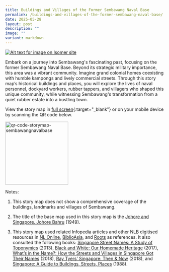 ```yaml
---
title: Buildings and Villages of the Former Sembawang Naval Base
permalink: /buildings-and-villages-of-the-former-sembawang-naval-base/
date: 2025-05-28
layout: post
description: ""
image: ""
variant: markdown
---
```

[![Alt text for image on Isomer site](/images/storymap-image-sembawangnavalbase.jpg)](https://go.gov.sg/navalbasestorymap)

Embark on a journey into Sembawang's fascinating past, focusing on the former Sembawang Naval Base. Beyond its strategic military importance, this area was a vibrant community. Imagine grand colonial homes coexisting with humble kampongs and lively commercial streets. Through this story map’s historical buildings and places, you will explore the lives of naval personnel, dockyard workers, rubber tappers, and villagers who shaped this unique community, while witnessing Sembawang's transformation from a quiet rubber estate into a bustling town.

View the story map in [full screen](https://go.gov.sg/navalbasestorymap){:target="_blank"} or on your mobile device by scanning the QR code below.

<img src="/images/qr-code-storymap-sembawangnavalbase.jpg" alt="qr-code-storymap-sembawangnavalbase" style="width:200px;">

Notes:
1. This story map does not show a comprehensive coverage of the buildings, landmarks and villages of Sembawang.

2. The title of the base map used in this story map is the [Johore and Singapore.  Johore Bahru]( https://www.nas.gov.sg/archivesonline/maps_building_plans/record-details/fab79787-115c-11e3-83d5-0050568939ad) (1949).

3. This story map used related Infopedia articles and other NLB digitised resources in [NL Online](https://www.nlb.gov.sg/main/nlonline), [BiblioAsia](https://www.nlb.gov.sg/Browse/BiblioAsia.aspx), and [Roots](https://www.roots.sg/) as references. It also consulted the following books: [Singapore Street Names: A Study of Toponymics](https://eservice.nlb.gov.sg/item_holding.aspx?bid=200123850) (2013), [Black and White: Our Homemade Heritage](https://www.sla.gov.sg/newsroom/publications/black-and-white-our-homemade-heritage) (2017), [What’s in the Name?: How the Streets and Villages in Singapore Got Their Names](https://eservice.nlb.gov.sg/item_holding.aspx?bid=202924449) (2018), [Ray Tyers’ Singapore: Then &amp; Now](https://eservice.nlb.gov.sg/item_holding.aspx?bid=203784837) (2018), and [Singapore: A Guide to Buildings, Streets, Places](http://eservice.nlb.gov.sg/item_holding.aspx?bid=4712298) (1988).